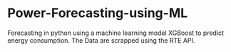 # Power-Forecasting-using-ML

Forecasting in python using a machine learning model XGBoost to predict energy consumption.
The Data are scrapped using the RTE API.
